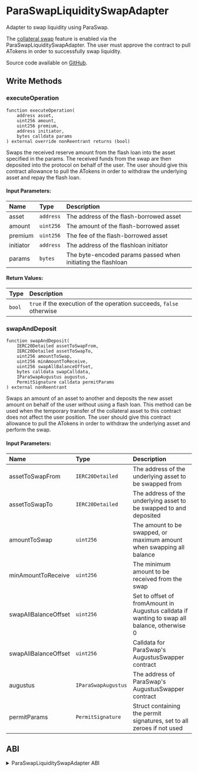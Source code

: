 # ParaSwapLiquiditySwapAdapter

Adapter to swap liquidity using ParaSwap.

The [collateral swap]() feature is enabled via the ParaSwapLiquiditySwapAdapter. The user must approve the contract to pull ATokens in order to successfully swap liquidity. 

Source code available on [GitHub](https://github.com/aave/aave-v3-periphery/blob/master/contracts/adapters/paraswap/ParaSwapLiquiditySwapAdapter.sol).

## Write Methods

### executeOperation

```solidity
function executeOperation(
    address asset,
    uint256 amount,
    uint256 premium,
    address initiator,
    bytes calldata params
) external override nonReentrant returns (bool)
```

Swaps the received reserve amount from the flash loan into the asset specified in the params. The received funds from the swap are then deposited into the protocol on behalf of the user. The user should give this contract allowance to pull the ATokens in order to withdraw the underlying asset and repay the flash loan. 

#### Input Parameters:

| Name      | Type      | Description                                         |
| :-------- | :-------- | :-------------------------------------------------- |
| asset | `address` | The address of the flash-borrowed asset |
| amount | `uint256` | The amount of the flash-borrowed asset |
| premium | `uint256` | The fee of the flash-borrowed asset |
| initiator | `address` | The address of the flashloan initiator |
| params | `bytes` | The byte-encoded params passed when initiating the flashloan |

#### Return Values:

| Type      | Description            |
| :-------- | :--------------------- |
| `bool` | `true` if the execution of the operation succeeds, `false` otherwise |

### swapAndDeposit

```solidity
function swapAndDeposit(
    IERC20Detailed assetToSwapFrom,
    IERC20Detailed assetToSwapTo,
    uint256 amountToSwap,
    uint256 minAmountToReceive,
    uint256 swapAllBalanceOffset,
    bytes calldata swapCalldata,
    IParaSwapAugustus augustus,
    PermitSignature calldata permitParams
) external nonReentrant
```

Swaps an amount of an asset to another and deposits the new asset amount on behalf of the user without using a flash loan. This method can be used when the temporary transfer of the collateral asset to this contract does not affect the user position. The user should give this contract allowance to pull the ATokens in order to withdraw the underlying asset and perform the swap.

#### Input Parameters:

| Name      | Type      | Description                                         |
| :-------- | :-------- | :-------------------------------------------------- |
| assetToSwapFrom | `IERC20Detailed` | The address of the underlying asset to be swapped from |
| assetToSwapTo | `IERC20Detailed` | The address of the underlying asset to be swapped to and deposited |
| amountToSwap | `uint256` | The amount to be swapped, or maximum amount when swapping all balance |
| minAmountToReceive | `uint256` | The minimum amount to be received from the swap |
| swapAllBalanceOffset | `uint256` | Set to offset of fromAmount in Augustus calldata if wanting to swap all balance, otherwise 0 |
| swapAllBalanceOffset | `uint256` | Calldata for ParaSwap's AugustusSwapper contract |
| augustus | `IParaSwapAugustus` | The address of ParaSwap's AugustusSwapper contract |
| permitParams | `PermitSignature` | Struct containing the permit signatures, set to all zeroes if not used |

## ABI
<details>
<summary>ParaSwapLiquiditySwapAdapter ABI</summary>

```
[
    {
        "inputs": [
            {
                "internalType": "contract IPoolAddressesProvider",
                "name": "addressesProvider",
                "type": "address"
            },
            {
                "internalType": "contract IParaSwapAugustusRegistry",
                "name": "augustusRegistry",
                "type": "address"
            },
            {
                "internalType": "address",
                "name": "owner",
                "type": "address"
            }
        ],
        "stateMutability": "nonpayable",
        "type": "constructor"
    },
    {
        "anonymous": false,
        "inputs": [
            {
                "indexed": true,
                "internalType": "address",
                "name": "fromAsset",
                "type": "address"
            },
            {
                "indexed": true,
                "internalType": "address",
                "name": "toAsset",
                "type": "address"
            },
            {
                "indexed": false,
                "internalType": "uint256",
                "name": "amountSold",
                "type": "uint256"
            },
            {
                "indexed": false,
                "internalType": "uint256",
                "name": "receivedAmount",
                "type": "uint256"
            }
        ],
        "name": "Bought",
        "type": "event"
    },
    {
        "anonymous": false,
        "inputs": [
            {
                "indexed": true,
                "internalType": "address",
                "name": "previousOwner",
                "type": "address"
            },
            {
                "indexed": true,
                "internalType": "address",
                "name": "newOwner",
                "type": "address"
            }
        ],
        "name": "OwnershipTransferred",
        "type": "event"
    },
    {
        "anonymous": false,
        "inputs": [
            {
                "indexed": true,
                "internalType": "address",
                "name": "fromAsset",
                "type": "address"
            },
            {
                "indexed": true,
                "internalType": "address",
                "name": "toAsset",
                "type": "address"
            },
            {
                "indexed": false,
                "internalType": "uint256",
                "name": "fromAmount",
                "type": "uint256"
            },
            {
                "indexed": false,
                "internalType": "uint256",
                "name": "receivedAmount",
                "type": "uint256"
            }
        ],
        "name": "Swapped",
        "type": "event"
    },
    {
        "inputs": [],
        "name": "ADDRESSES_PROVIDER",
        "outputs": [
            {
                "internalType": "contract IPoolAddressesProvider",
                "name": "",
                "type": "address"
            }
        ],
        "stateMutability": "view",
        "type": "function"
    },
    {
        "inputs": [],
        "name": "AUGUSTUS_REGISTRY",
        "outputs": [
            {
                "internalType": "contract IParaSwapAugustusRegistry",
                "name": "",
                "type": "address"
            }
        ],
        "stateMutability": "view",
        "type": "function"
    },
    {
        "inputs": [],
        "name": "MAX_SLIPPAGE_PERCENT",
        "outputs": [
            {
                "internalType": "uint256",
                "name": "",
                "type": "uint256"
            }
        ],
        "stateMutability": "view",
        "type": "function"
    },
    {
        "inputs": [],
        "name": "ORACLE",
        "outputs": [
            {
                "internalType": "contract IPriceOracleGetter",
                "name": "",
                "type": "address"
            }
        ],
        "stateMutability": "view",
        "type": "function"
    },
    {
        "inputs": [],
        "name": "POOL",
        "outputs": [
            {
                "internalType": "contract IPool",
                "name": "",
                "type": "address"
            }
        ],
        "stateMutability": "view",
        "type": "function"
    },
    {
        "inputs": [
            {
                "internalType": "address",
                "name": "asset",
                "type": "address"
            },
            {
                "internalType": "uint256",
                "name": "amount",
                "type": "uint256"
            },
            {
                "internalType": "uint256",
                "name": "premium",
                "type": "uint256"
            },
            {
                "internalType": "address",
                "name": "initiator",
                "type": "address"
            },
            {
                "internalType": "bytes",
                "name": "params",
                "type": "bytes"
            }
        ],
        "name": "executeOperation",
        "outputs": [
            {
                "internalType": "bool",
                "name": "",
                "type": "bool"
            }
        ],
        "stateMutability": "nonpayable",
        "type": "function"
    },
    {
        "inputs": [],
        "name": "owner",
        "outputs": [
            {
                "internalType": "address",
                "name": "",
                "type": "address"
            }
        ],
        "stateMutability": "view",
        "type": "function"
    },
    {
        "inputs": [],
        "name": "renounceOwnership",
        "outputs": [],
        "stateMutability": "nonpayable",
        "type": "function"
    },
    {
        "inputs": [
            {
                "internalType": "contract IERC20",
                "name": "token",
                "type": "address"
            }
        ],
        "name": "rescueTokens",
        "outputs": [],
        "stateMutability": "nonpayable",
        "type": "function"
    },
    {
        "inputs": [
            {
                "internalType": "contract IERC20Detailed",
                "name": "assetToSwapFrom",
                "type": "address"
            },
            {
                "internalType": "contract IERC20Detailed",
                "name": "assetToSwapTo",
                "type": "address"
            },
            {
                "internalType": "uint256",
                "name": "amountToSwap",
                "type": "uint256"
            },
            {
                "internalType": "uint256",
                "name": "minAmountToReceive",
                "type": "uint256"
            },
            {
                "internalType": "uint256",
                "name": "swapAllBalanceOffset",
                "type": "uint256"
            },
            {
                "internalType": "bytes",
                "name": "swapCalldata",
                "type": "bytes"
            },
            {
                "internalType": "contract IParaSwapAugustus",
                "name": "augustus",
                "type": "address"
            },
            {
                "components": [
                    {
                        "internalType": "uint256",
                        "name": "amount",
                        "type": "uint256"
                    },
                    {
                        "internalType": "uint256",
                        "name": "deadline",
                        "type": "uint256"
                    },
                    {
                        "internalType": "uint8",
                        "name": "v",
                        "type": "uint8"
                    },
                    {
                        "internalType": "bytes32",
                        "name": "r",
                        "type": "bytes32"
                    },
                    {
                        "internalType": "bytes32",
                        "name": "s",
                        "type": "bytes32"
                    }
                ],
                "internalType": "struct BaseParaSwapAdapter.PermitSignature",
                "name": "permitParams",
                "type": "tuple"
            }
        ],
        "name": "swapAndDeposit",
        "outputs": [],
        "stateMutability": "nonpayable",
        "type": "function"
    },
    {
        "inputs": [
            {
                "internalType": "address",
                "name": "newOwner",
                "type": "address"
            }
        ],
        "name": "transferOwnership",
        "outputs": [],
        "stateMutability": "nonpayable",
        "type": "function"
    }
]
```
</details>